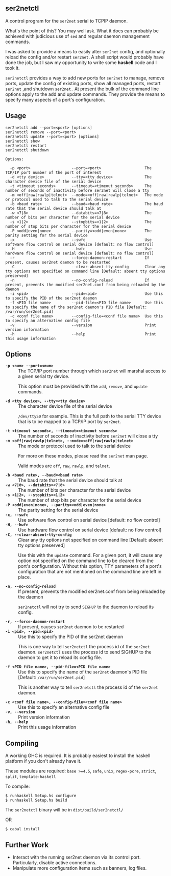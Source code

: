 ser2netctl
---

A control program for the `ser2net` serial to TCPIP daemon.

What's the point of this?  You may well ask.  What it does can probably be achieved with judicious use of `sed` and regular daemon 
management commands.

I was asked to provide a means to easily alter `ser2net` config, and optionally reload the config and/or restart `ser2net`.  A shell script
would probably have done the job, but I saw my opportunity to write some __haskell__ code and I took it.

`ser2netctl` provides a way to add new ports for `ser2net` to manage, remove ports, update the config of existing ports, show all managed 
ports, restart `ser2net` ,and shutdown `ser2net.`  At present the bulk of the command line options apply to the add and update commands.
They provide the means to specify many aspects of a port's configuration.


## Usage

    ser2netctl add --port=<port> [options]
    ser2netctl remove --port=<port>
    ser2netctl update --port=<port> [options]
    ser2netctl show
    ser2netctl restart
    ser2netctl shutdown

    Options:
    
      -p <port>                  --port=<port>                   The TCP/IP port number of the port of interest
      -d <tty device>            --tty=<tty device>              The character device file of the serial device
      -t <timeout seconds>       --timeout=<timeout seconds>     The number of seconds of inactivity before ser2net will close a tty
      -m <off|raw|rawlp|telnet>  --mode=<off|raw|rawlp|telnet>   The mode or protocol used to talk to the serial device
      -b <baud rate>             --baud=<baud rate>              The baud rate that the serial device should talk at
      -w <7|8>                   --databits=<7|8>                The number of bits per character for the serial device
      -s <1|2>                   --stopbits=<1|2>                The number of stop bits per character for the serial device
      -P <odd|even|none>         --parity=<odd|even|none>        The parity setting for the serial device
      -x                         --swfc                          Use software flow control on serial device [default: no flow control]
      -H                         --hwfc                          Use hardware flow control on serial device [default: no flow control]
      -r                         --force-daemon-restart          If present, causes ser2net daemon to be restarted
      -C                         --clear-absent-tty-config       Clear any tty options not specified on command line [Default: absent tty options preserved]
      -n                         --no-config-reload              If present, prevents the modified ser2net.conf from being reloaded by the daemon
      -i <pid>                   --pid=<pid>                     Use this to specify the PID of the ser2net daemon
      -f <PID file name>         --pid-file=<PID file name>      Use this to specify the name of the ser2net daemon's PID file [Default: /var/run/ser2net.pid]
      -c <conf file name>        --config-file=<conf file name>  Use this to specify an alternative config file
      -v                         --version                       Print version information
      -h                         --help                          Print this usage information


## Options

<dl>
  <dt><strong><code>-p &lt;num&gt; --port=&lt;num&gt;</code></strong></dt>
  <dd>The TCP/IP port number through which <code>ser2net</code> will marshal access to a given serial tty device.
    <p>
      This option must be provided with the <code>add</code>, <code>remove</code>, and <code>update</code> commands.
    </p>
  </dd>

  <dt><strong><code>-d &lt;tty device&gt;, --tty=&lt;tty device&gt;</code></strong></dt>
  <dd>The character device file of the serial device
    <p>
      <code>/dev/ttyS0</code> for example.  This is the full path to the serial TTY device that is to be mapped to a TCP/IP port by <code>ser2net</code>.
    </p>
  </dd>

  <dt><strong><code>-t &lt;timeout seconds&gt;, --timeout=&lt;timeout seconds&gt;</code></strong></dt>
  <dd>The number of seconds of inactivity before <code>ser2net</code> will close a tty
  </dd>

  <dt><strong><code>-m &lt;off|raw|rawlp|telnet&gt;, --mode=&lt;off|raw|rawlp|telnet&gt;</code></strong></dt>
  <dd>The mode or protocol used to talk to the serial device
    <p>
      For more on these modes, please read the <code>ser2net</code> man page.
    </p>
    <p>
      Valid modes are <code>off</code>, <code>raw</code>, <code>rawlp</code>, and <code>telnet</code>.
    </p>
  </dd>

  <dt><strong><code>-b &lt;baud rate&gt;, --baud=&lt;baud rate&gt;</code></strong></dt>
  <dd>The baud rate that the serial device should talk at
  </dd>

  <dt><strong><code>-w &lt;7|8&gt;, --databits=&lt;7|8&gt;</code></strong></dt>
  <dd>The number of bits per character for the serial device
  </dd>

  <dt><strong><code>-s &lt;1|2&gt;, --stopbits=&lt;1|2&gt;</code></strong></dt>
  <dd>The number of stop bits per character for the serial device
  </dd>

  <dt><strong><code>-P &lt;odd|even|none&gt;, --parity=&lt;odd|even|none&gt;</code></strong></dt>
  <dd>The parity setting for the serial device
  </dd>

  <dt><strong><code>-x, --swfc</code></strong></dt>
  <dd>Use software flow control on serial device [default: no flow control]
  </dd>

  <dt><strong><code>-H, --hwfc</code></strong></dt>
  <dd>Use hardware flow control on serial device [default: no flow control]
  </dd>

  <dt><strong><code>-C, --clear-absent-tty-config</code></strong></dt>
  <dd>Clear any tty options not specified on command line [Default: absent tty options preserved]
    <p>
    Use this with the <code>update</code> command.  For a given port, it will cause any option not specified on the command line to be
    cleared from the port's configuration.  Without this option, TTY parameters of a port's configuration that are not mentioned on 
    the command line are left in place.
    </p>
  </dd>

  <dt><strong><code>-n, --no-config-reload</code></strong></dt>
  <dd>If present, prevents the modified ser2net.conf from being reloaded by the daemon
    <p>
    <code>ser2netctl</code> will not try to send <code>SIGHUP</code> to the daemon to reload its config.
    </p>
  </dd>

  <dt><strong><code>-r, --force-daemon-restart</code></strong></dt>
  <dd>If present, causes <code>ser2net</code> daemon to be restarted
  </dd>

  <dt><strong><code>-i &lt;pid&gt;, --pid=&lt;pid&gt;</code></strong></dt>
  <dd>Use this to specify the PID of the ser2net daemon
    <p>
    This is one way to tell <code>ser2netctl</code> the process id of the <code>ser2net</code> daemon.  <code>ser2netctl</code>
    uses the process id to send SIGHUP to the daemon to get it to reload its config file.
    </p>
  </dd>

  <dt><strong><code>-f &lt;PID file name&gt;, --pid-file=&lt;PID file name&gt;</code></strong></dt>
  <dd>Use this to specify the name of the <code>ser2net</code> daemon's PID file [Default: <code>/var/run/ser2net.pid</code>]
    <p>
    This is another way to tell <code>ser2netctl</code> the process id of the <code>ser2net</code> daemon.
    </p>
  </dd>

  <dt><strong><code>-c &lt;conf file name&gt;, --config-file=&lt;conf file name&gt;</code></strong></dt>
  <dd>Use this to specify an alternative config file
  </dd>

  <dt><strong><code>-v, --version</code></strong></dt>
  <dd>Print version information
  </dd>

  <dt><strong><code>-h, --help</code></strong></dt>
  <dd>Print this usage information
  </dd>
</dl>


## Compiling

A working GHC is required.  It is probably easiest to install the haskell platform if you don't already have it.

These modules are required: `base >=4.5`, `safe`, `unix`, `regex-pcre`, `strict`, `split`, `template-haskell`

To compile:

```
$ runhaskell Setup.hs configure
$ runhaskell Setup.hs build
```

The `ser2netctl` binary will be in `dist/build/ser2netctl/`

OR

```
$ cabal install
```


## Further Work

* Interact with the running ser2net daemon via its control port.  Particularly, disable active connections.
* Manipulate more configuration items such as banners, log files.


